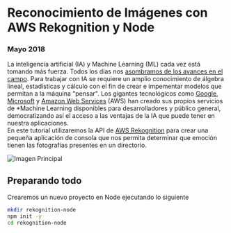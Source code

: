 # Reconocimiento de Imágenes con AWS Rekognition y Node
### Mayo 2018

La inteligencia artificial (IA) y Machine Learning (ML) cada vez está tomando más fuerza. Todos los días nos [asombramos de los avances en el campo](https://www.forbes.com/sites/tonybradley/2017/07/31/facebook-ai-creates-its-own-language-in-creepy-preview-of-our-potential-future/).
Para trabajar con IA se requiere un amplio conocimiento de álgebra lineal, estadísticas y cálculo con el fin de crear e impementar modelos que permitan a la máquina "pensar". Los gigantes tecnológicos como [Google](https://cloud.google.com/products/machine-learning/), [Microsoft](https://azure.microsoft.com/en-us/services/machine-learning-studio/) y [Amazon Web Services](https://aws.amazon.com/es/machine-learning/) (AWS) han creado sus propios servicios de *Machine Learning disponibles para desarrolladores y público general, democratizando así el acceso a las ventajas de la IA que puede tener en nuestra aplicaciones.  
En este tutorial utilizaremos la API de [AWS Rekognition](https://aws.amazon.com/es/rekognition/) para crear una pequeña aplicación de consola que nos permita determinar que emoción tienen las fotografías presentes en un directorio.

![Imagen Principal](http://nicoavila.s3.amazonaws.com/articulos/03_01reconocimiento-imagenes-aws-rekognition-node.jpg)

## Preparando todo
Crearemos un nuevo proyecto en Node ejecutando lo siguiente

```bash
mkdir rekognition-node
npm init -y
cd rekognition-node
```